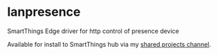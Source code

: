 # lanpresence
SmartThings Edge driver for http control of presence device

Available for install to SmartThings hub via my [shared projects channel](https://bestow-regional.api.smartthings.com/invite/d429RZv8m9lo).
